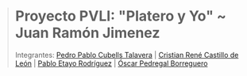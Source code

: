 ># Proyecto PVLI: "Platero y Yo" ~ Juan Ramón Jimenez
>Integrantes: 
>[Pedro Pablo Cubells Talavera](https://github.com/Acedpol) | 
>[Cristian René Castillo de León](https://github.com/Crisca06) | 
>[Pablo Etayo Rodríguez](https://github.com/PabloEtayo) | 
>[Óscar Pedregal Borreguero](https://github.com/oscarpb99)

